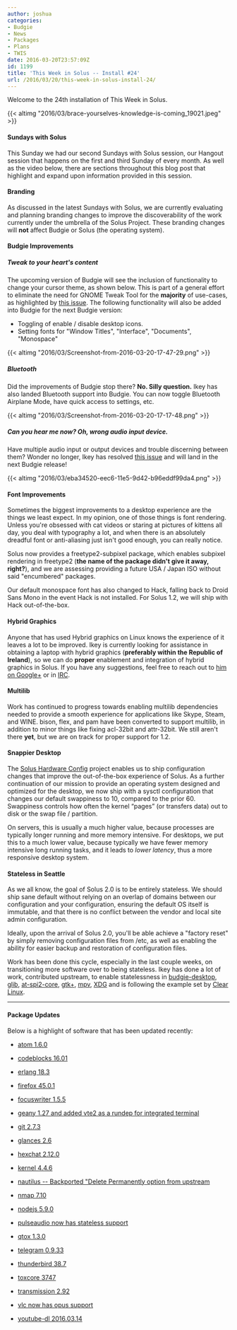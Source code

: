 ```yaml
---
author: joshua
categories:
- Budgie
- News
- Packages
- Plans
- TWIS
date: 2016-03-20T23:57:09Z
id: 1199
title: 'This Week in Solus -- Install #24'
url: /2016/03/20/this-week-in-solus-install-24/
--- 
```


Welcome to the 24th installation of This Week in Solus. 

{{< altimg "2016/03/brace-yourselves-knowledge-is-coming_19021.jpeg" >}}

#### Sundays with Solus

This Sunday we had our second Sundays with Solus session, our Hangout session that happens on the first and third Sunday of every month. As well as the video below, there are sections throughout this blog post that highlight and expand upon 
information provided in this session.

#### Branding

As discussed in the latest Sundays with Solus, we are currently evaluating and planning branding changes to improve the discoverability of the work currently under the umbrella of the Solus Project. These branding changes will **not** affect Budgie or 
Solus (the operating system).

#### Budgie Improvements

##### Tweak to your heart's content

The upcoming version of Budgie will see the inclusion of functionality to change your cursor theme, as shown below. This is part of a general effort to eliminate the need for GNOME Tweak Tool for the **majority** of use-cases, as highlighted by 
[this issue](https://github.com/solus-project/budgie-desktop/issues/341). The following functionality will also be added into Budgie for the next Budgie version:

- Toggling of enable / disable desktop icons.
- Setting fonts for "Window Titles", "Interface", "Documents", "Monospace"

{{< altimg "2016/03/Screenshot-from-2016-03-20-17-47-29.png" >}}

##### Bluetooth

Did the improvements of Budgie stop there? **No. Silly question.** Ikey has also landed Bluetooth support into Budgie. You can now toggle Bluetooth Airplane Mode, have quick access to settings, etc.

{{< altimg "2016/03/Screenshot-from-2016-03-20-17-17-48.png" >}}

##### Can you hear me now? Oh, wrong audio input device.

Have multiple audio input or output devices and trouble discerning between them? Wonder no longer, Ikey has resolved [this issue](https://github.com/solus-project/budgie-desktop/issues/337) and will land in the next Budgie release!

{{< altimg "2016/03/eba34520-eec6-11e5-9d42-b96eddf99da4.png" >}}

#### Font Improvements

Sometimes the biggest improvements to a desktop experience are the things we least expect. In my opinion, one of those things is font rendering. Unless you're obsessed with cat videos or staring at pictures of kittens all day, you deal with typography a lot, 
and when there is an absolutely dreadful font or anti-aliasing just isn't good enough, you can really notice.

Solus now provides a freetype2-subpixel package, which enables subpixel rendering in freetype2 (**the name of the package didn't give it away, right?**), and we are assessing providing a future USA / Japan ISO without said "encumbered" packages.

Our default monospace font has also changed to Hack, falling back to Droid Sans Mono in the event Hack is not installed. For Solus 1.2, we will ship with Hack out-of-the-box.

#### Hybrid Graphics

Anyone that has used Hybrid graphics on Linux knows the experience of it leaves a lot to be improved. Ikey is currently looking for assistance in obtaining a laptop with hybrid graphics (**preferably within the Republic of Ireland**), so we can do 
**proper** enablement and integration of hybrid graphics in Solus. If you have any suggestions, feel free to reach out to [him on Google+](https://plus.google.com/+IkeyDoherty) or in 
[IRC](https://wiki.solus-project.com/Getting_Involved#IRC).

#### Multilib

Work has continued to progress towards enabling multilib dependencies needed to provide a smooth experience for applications like Skype, Steam, and WINE. bison, flex, and pam have been converted to support multilib, in addition to minor things like 
fixing acl-32bit and attr-32bit. We still aren't there **yet**, but we are on track for proper support for 1.2.

#### Snappier Desktop

The [Solus Hardware Config](https://github.com/solus-project/solus-hardware-config) project enables us to ship configuration changes that improve the out-of-the-box experience of Solus. As a further continuation of our mission to provide an 
operating system designed and optimized for the desktop, we now ship with a sysctl configuration that changes our default swappiness to 10, compared to the prior 60. Swappiness controls how often the kernel “pages” (or transfers data) out to disk or the 
swap file / partition.

On servers, this is usually a much higher value, because processes are typically longer running and more memory intensive. For desktops, we put this to a much lower value, because typically we have fewer memory intensive long running tasks, and it leads to 
*lower latency*, thus a more responsive desktop system.

#### Stateless in Seattle

As we all know, the goal of Solus 2.0 is to be entirely stateless. We should ship sane default without relying on an overlap of domains between our configuration and your configuration, ensuring the default OS itself is immutable, and that there is no conflict between the vendor and local site admin configuration.

Ideally, upon the arrival of Solus 2.0, you'll be able achieve a "factory reset" by simply removing configuration files from /etc, as well as enabling the ability for easier backup and restoration of configuration files.

Work has been done this cycle, especially in the last couple weeks, on transitioning more software over to being stateless. Ikey has done a lot of work, contributed upstream, to enable statelessness in 
[budgie-desktop](https://github.com/solus-project/budgie-desktop/commit/b1f9f5b808b5b6c8e70f6677a0ee22dab555017b), 
[glib](https://bugzilla.gnome.org/show_bug.cgi?id=763539), 
[at-spi2-core](https://bugzilla.gnome.org/show_bug.cgi?id=763540), 
[gtk+](https://bugzilla.gnome.org/show_bug.cgi?id=763541), 
[mpv](https://github.com/mpv-player/mpv/pull/2933), 
[XDG](https://lists.freedesktop.org/archives/xdg/2016-March/013687.html) and is following the example set by 
[Clear Linux](https://clearlinux.org/features/stateless).

---       
#### Package Updates

Below is a highlight of software that has been updated recently:

- [atom 1.6.0](https://git.solus-project.com/packages/atom/commit/?id=6b5f5b8639a8a8eed01d988b464f760ce46e6ba9)

- [codeblocks 16.01](https://git.solus-project.com/packages/codeblocks/commit/?id=2fc9b26fbd4f77e4c44a67d21c2ba2aa665a300b)

- [erlang 18.3](https://git.solus-project.com/packages/erlang/commit/?id=018f6a8be4e092f9ad94a2a0eb4a9bb431c7afe2)

- [firefox 45.0.1](https://git.solus-project.com/packages/firefox/commit/?id=59b8bc41aeff7a07a8522bf44691c11a751b813d)

- [focuswriter 1.5.5](https://git.solus-project.com/packages/focuswriter/commit/?id=1966cec0658036541a986ddab8e02b21302e638b)

- [geany 1.27 and added vte2 as a rundep for integrated terminal](https://git.solus-project.com/packages/geany/commit/?id=64a7ffa03cd44f2f27bc3f96599823f55a043e4a)

- [git 2.7.3](https://git.solus-project.com/packages/git/commit/?id=c188573835d2204db013a3476ec4cab51e7b1591)

- [glances 2.6](https://git.solus-project.com/packages/glances/commit/?id=519cd183e12683271ca76837ce43e3f4d499c9a5)

- [hexchat 2.12.0](https://git.solus-project.com/packages/hexchat/commit/?id=3496bcb46b7ee337130ac3f0804e968b5d3656a2)

- [kernel 4.4.6](https://git.solus-project.com/packages/kernel/commit/?id=84c6bf4b3d1319f40849fdd22a121aac19c50cd5)

- [nautilus -- Backported "Delete Permanently option from upstream](https://git.solus-project.com/packages/nautilus/commit/?id=bee78577663b6cccfc9fea14c3b543566260b947)

- [nmap 7.10](https://git.solus-project.com/packages/nmap/commit/?id=73c86c240728ac069f3df80559df33ddf351e087)

- [nodejs 5.9.0](https://git.solus-project.com/packages/nodejs/commit/?id=ded70317bbfd1b27b33e025a0465783fd87cd68a)

- [pulseaudio now has stateless support](https://git.solus-project.com/packages/pulseaudio/commit/?id=59c93931a4982821a0da5754c08ad61002372a1b)

- [qtox 1.3.0](https://git.solus-project.com/packages/qtox/commit/?id=de6ae897407136457b631e2a365add51089557a1)

- [telegram 0.9.33](https://git.solus-project.com/packages/telegram/commit/?id=26c98a8003b76507c63f22399218eb2b13f5ea61)

- [thunderbird 38.7](https://git.solus-project.com/packages/thunderbird/commit/?id=257715013eb201ab379b5152f453b3f34890f494)

- [toxcore 3747](https://git.solus-project.com/packages/toxcore/commit/?id=3863f1287fd853691df329d9f377abdeeb4e18e2)

- [transmission 2.92](https://git.solus-project.com/packages/transmission/commit/?id=1a6b02902ebcb58c7a0bc99674297e90b4e4e796)

- [vlc now has opus support](https://git.solus-project.com/packages/vlc/commit/?id=dfc3dafb57fc6214312b2fab4101cddd5fc19551)

- [youtube-dl 2016.03.14](https://git.solus-project.com/packages/youtube-dl/commit/?id=2a607c8fd8b4badd39b8e2a1e5dad6b32951c3d8)

  